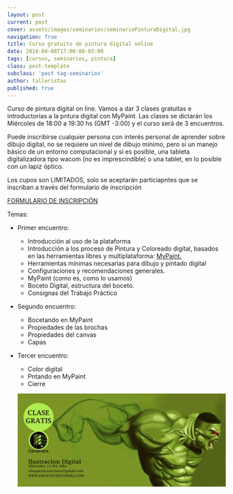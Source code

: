 ```yaml
---
layout: post
current: post
cover: assets/images/seminarios/seminarioPinturaDigital.jpg
navigation: True
title: Curso gratuito de pintura digital online
date: 2018-04-08T17:00:00-03:00
tags: [cursos, seminarios, pintura]
class: post-template
subclass: 'post tag-seminarios'
author: talleristas
published: true
---
```


Curso de pintura digital on line.
Vamos a dar 3 clases gratuitas e introductorias a la pntura digital con MyPaint.
Las clases se dictarán los Miércoles de 18:00 a 19:30 hs (GMT -3:00) y el curso será de 3 encuentros.

Puede inscribirse cualquier persona con interés personal de aprender sobre dibujo digital, no se requiere un nivel de dibujo mínimo, pero si un manejo básico de un entorno computacional y si es posible, una tableta digitalizadora tipo wacom (no es imprescindible) o una tablet, en lo posible con un lapiz óptico.

Los cupos son LIMITADOS, solo se aceptarán particiapntes que se inscriban a través del formulario de inscripción

[FORMULARIO DE INSCRIPCIÓN](https://goo.gl/forms/GtUQPJs59RlJkwQP2)

Temas:
- Primer encuentro:
  - Introducción al uso de la plataforma
  - Introducción a los proceso de Pintura y Coloreado digital, basados en las herramientas libres y multiplataforma: [MyPaint.](https://mypaint.org)
  - Herramientas mínimas necesarias para dibujo y pintado digital
  - Configuraciones y recomendaciones generales.
  - MyPaint (como es, como lo usamos)
  - Boceto Digital, estructura del boceto.
  - Consignas del Trabajo Práctico

- Segundo encuentro:
  - Bocetando en MyPaint
  - Propiedades de las brochas
  - Propiedades del canvas
  - Capas

- Tercer encuentro:
  - Color digital
  - Pntando en MyPaint
  - Cierre

  ![seminario dibujo marzo](assets/images/seminarios/seminarioPinturaDigital.jpg)
